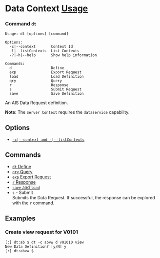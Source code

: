 # Data Context [Usage](../README.md#commands)
### Command `dt`
```
Usage: dt [options] [command]

Options:
  -c|--context       Context Id
  -l|--listContexts  List Contexts
  -?|-h|--help       Show help information

Commands:
  d                  Define
  exp                Export Request
  load               Load Definition
  qry                Query
  r                  Response
  s                  Submit Request
  save               Save Definition
```
An AIS Data Request definition.

**Note:** The `Server Context` requires the `dataservice` capability.

## Options
- [`-c|--context and -|--listContexts`](./opt-context-and-list.md)

## Commands
- [`dt` Define](./cmd-dt-d.md)
- [`qry` Query](./cmd-qry.md)
- [`exp` Export Request](./cmd-exp.md)
- [`r` Response](./cmd-r.md)
- [`save` and `load`](./cmd-save-and-load.md)
- `s` - Submit  
Submits the Data Request. If successful, the response can be explored with the `r` command.

## Examples

### Create view request for V0101
```
[:] dt:ab $ dt -c abvw d v01010 view           
New Data Definition? [y/N] y
[:] dt:abvw $
```
